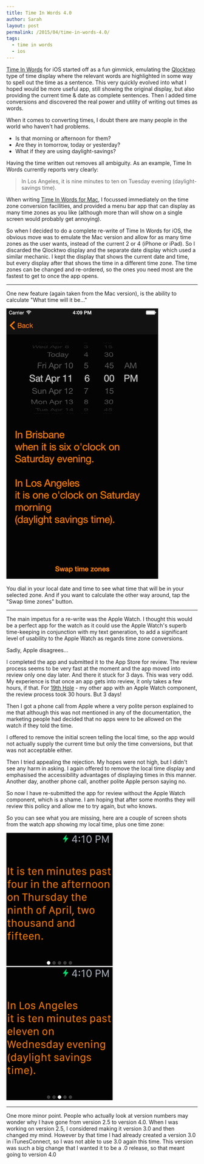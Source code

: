```yaml
---
title: Time In Words 4.0
author: Sarah
layout: post
permalink: /2015/04/time-in-words-4.0/
tags:
  - time in words
  - ios
---
```


[Time In Words][1] for iOS started off as a fun gimmick, emulating the [Qlocktwo][2] type of time display where the relevant words are highlighted in some way to spell out the time as a sentence. This very quickly evolved into what I hoped would be more useful app, still showing the original display, but also providing the current time & date as complete sentences. Then I added time conversions and discovered the real power and utility of writing out times as words.

When it comes to converting times, I doubt there are many people in the world who haven't had problems.

- Is that morning or afternoon for them?
- Are they in tomorrow, today or yesterday?
- What if they are using daylight-savings?

Having the time written out removes all ambiguity.
As an example, Time In Words currently reports very clearly:

> In Los Angeles, it is nine minutes to ten on Tuesday evening (daylight-savings time).

When writing [Time In Words for Mac][3], I focussed immediately on the time zone conversion facilities, and provided a menu bar app that can display as many time zones as you like (although more than will show on a single screen would probably get annoying).

So when I decided to do a complete re-write of Time In Words for iOS, the obvious move was to emulate the Mac version and allow for as many time zones as the user wants, instead of the current 2 or 4 (iPhone or iPad). So I discarded the Qlocktwo display and the separate date display which used a similar mechanic. I kept the display that shows the current date and time, but every display after that shows the time in a different time zone. The time zones can be changed and re-ordered, so the ones you need most are the fastest to get to once the app opens.

---

One new feature (again taken from the Mac version), is the ability to calculate "What time will it be..."

![What time](/images/TiW_what_time.png)

You dial in your local date and time to see what time that will be in your selected zone. And if you want to calculate the other way around, tap the "Swap time zones" button.

---

The main impetus for a re-write was the Apple Watch. I thought this would be a perfect app for the watch as it could use the Apple Watch's superb time-keeping in conjunction with my text generation, to add a significant level of usability to the Apple Watch as regards time zone conversions.

Sadly, Apple disagrees… 

I completed the app and submitted it to the App Store for review. The review process seems to be very fast at the moment and the app moved into review only one day later. And there it stuck for 3 days. This was very odd. My experience is that once an app gets into review, it only takes a few hours, if that. For [19th Hole][4] - my other app with an Apple Watch component, the review process took 30 hours. But 3 days!

Then I got a phone call from Apple where a very polite person explained to me that although this was not mentioned in any of the documentation, the marketing people had decided that no apps were to be allowed on the watch if they told the time.

I offered to remove the initial screen telling the local time, so the app would not actually supply the current time but only the time conversions, but that was not acceptable either.

Then I tried appealing the rejection. My hopes were not high, but I didn't see any harm in asking. I again offered to remove the local time display and emphasised the accessibility advantages of displaying times in this manner. Another day, another phone call, another polite Apple person saying no.

So now I have re-submitted the app for review without the Apple Watch component, which is a shame. I am hoping that after some months they will review this policy and allow me to try again, but who knows.

So you can see what you are missing, here are a couple of screen shots from the watch app showing my local time, plus one time zone:

![Local time](/images/Watch_1.png)
<span class="float_right">![Converted time](/images/Watch_2.png)</span>

---

One more minor point. People who actually look at version numbers may wonder why I have gone from version 2.5 to version 4.0. When I was working on version 2.5, I considered making it version 3.0 and then changed my mind. However by that time I had already created a version 3.0 in iTunesConnect, so I was not able to use 3.0 again this time. This version was such a big change that I wanted it to be a .0 release, so that meant going to version 4.0


[1]: /time-in-words/
[2]: http://www.qlocktwo.com/
[3]: /time-in-words-for-mac/
[4]: /19th-hole/